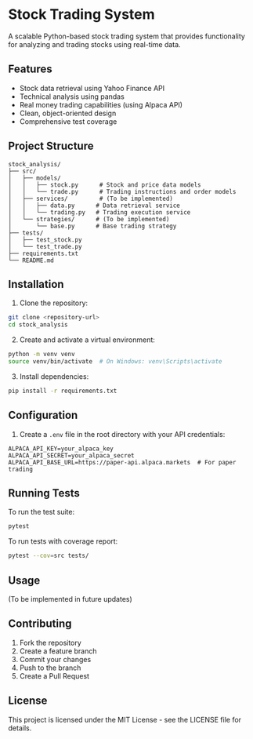 # Stock Trading System

A scalable Python-based stock trading system that provides functionality for analyzing and trading stocks using real-time data.

## Features

- Stock data retrieval using Yahoo Finance API
- Technical analysis using pandas
- Real money trading capabilities (using Alpaca API)
- Clean, object-oriented design
- Comprehensive test coverage

## Project Structure

```
stock_analysis/
├── src/
│   ├── models/
│   │   ├── stock.py      # Stock and price data models
│   │   └── trade.py      # Trading instructions and order models
│   ├── services/         # (To be implemented)
│   │   ├── data.py      # Data retrieval service
│   │   └── trading.py   # Trading execution service
│   └── strategies/      # (To be implemented)
│       └── base.py      # Base trading strategy
├── tests/
│   ├── test_stock.py
│   └── test_trade.py
├── requirements.txt
└── README.md
```

## Installation

1. Clone the repository:
```bash
git clone <repository-url>
cd stock_analysis
```

2. Create and activate a virtual environment:
```bash
python -m venv venv
source venv/bin/activate  # On Windows: venv\Scripts\activate
```

3. Install dependencies:
```bash
pip install -r requirements.txt
```

## Configuration

1. Create a `.env` file in the root directory with your API credentials:
```
ALPACA_API_KEY=your_alpaca_key
ALPACA_API_SECRET=your_alpaca_secret
ALPACA_API_BASE_URL=https://paper-api.alpaca.markets  # For paper trading
```

## Running Tests

To run the test suite:
```bash
pytest
```

To run tests with coverage report:
```bash
pytest --cov=src tests/
```

## Usage

(To be implemented in future updates)

## Contributing

1. Fork the repository
2. Create a feature branch
3. Commit your changes
4. Push to the branch
5. Create a Pull Request

## License

This project is licensed under the MIT License - see the LICENSE file for details. 